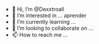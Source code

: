 - 👋 Hi, I’m @Dexxtroall
- 👀 I’m interested in ... aprender
- 🌱 I’m currently learning ... 
- 💞️ I’m looking to collaborate on ...
- 📫 How to reach me ...

<!---
Dexxtroall/Dexxtroall is a ✨ special ✨ repository because its `README.md` (this file) appears on your GitHub profile.
You can click the Preview link to take a look at your changes.
--->
